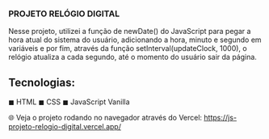 ### PROJETO RELÓGIO DIGITAL

Nesse projeto, utilizei a função de newDate() do JavaScript para pegar a hora atual do sistema do usuário, 
adicionando a hora, minuto e segundo em variáveis e por fim, através da função setInterval(updateClock, 1000), 
o relógio atualiza a cada segundo, até o momento do usuário sair da página. 

## Tecnologias:
◼ HTML
◼ CSS
◼ JavaScript Vanilla

🌐 Veja o projeto rodando no navegador através do Vercel:
https://js-projeto-relogio-digital.vercel.app/
